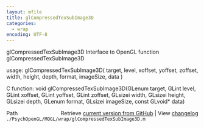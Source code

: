 ```yaml
---
layout: mfile
title: glCompressedTexSubImage3D
categories:
  - wrap
encoding: UTF-8
---
```


glCompressedTexSubImage3D  Interface to OpenGL function glCompressedTexSubImage3D  

usage:  glCompressedTexSubImage3D( target, level, xoffset, yoffset, zoffset, width, height, depth, format, imageSize, data )  

C function:  void glCompressedTexSubImage3D(GLenum target, GLint level, GLint xoffset, GLint yoffset, GLint zoffset, GLsizei width, GLsizei height, GLsizei depth, GLenum format, GLsizei imageSize, const GLvoid\* data)  


<div class="code_header" style="text-align:right;">
  <span style="float:left;">Path&nbsp;&nbsp;</span> <span class="counter">Retrieve <a href=
  "https://raw.github.com/Psychtoolbox-3/Psychtoolbox-3/beta/./PsychOpenGL/MOGL/wrap/glCompressedTexSubImage3D.m">current version from GitHub</a> | View <a href=
  "https://github.com/Psychtoolbox-3/Psychtoolbox-3/commits/beta/./PsychOpenGL/MOGL/wrap/glCompressedTexSubImage3D.m">changelog</a></span>
</div>
<div class="code">
  <code>./PsychOpenGL/MOGL/wrap/glCompressedTexSubImage3D.m</code>
</div>
